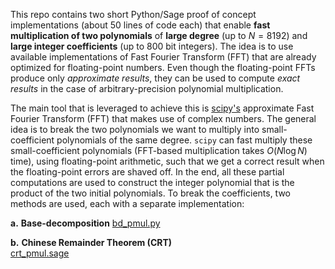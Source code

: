 This repo contains two short Python/Sage proof of concept implementations (about $50$ lines of code each) that enable **fast  multiplication of two polynomials** of **large degree** (up to $N=8192$) and **large integer coefficients** (up to $800$ bit integers). The idea is to use available implementations of Fast Fourier Transform (FFT) that are already optimized for floating-point numbers. Even though the floating-point FFTs produce only *approximate results*, they can be used to compute *exact results* in the case of arbitrary-precision polynomial multiplication.


The main tool that is leveraged to achieve this is [scipy's](https://pypi.org/project/scipy/) approximate Fast Fourier Transform (FFT) that makes use of complex numbers. The general idea is to break the two polynomials we want to multiply into small-coefficient polynomials of the same degree. $\texttt{scipy}$ can fast multiply these small-coefficient polynomials (FFT-based multiplication takes ${O}(N\log N)$ time), using floating-point arithmetic, such that we get a correct result when the floating-point errors are shaved off. In the end, all these partial computations are used to construct the integer polynomial that is the product of the two initial polynomials. To break the coefficients, two methods are used, each with a separate implementation:

**a.** **Base-decomposition** 
[bd_pmul.py](https://github.com/rtitiu/pmul-approx-ffts/blob/main/bd_pmul.py)

**b.** **Chinese Remainder Theorem (CRT)**     
[crt_pmul.sage](https://github.com/rtitiu/pmul-approx-ffts/blob/main/crt_pmul.sage)